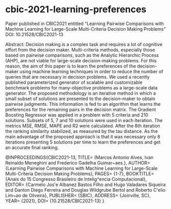 # cbic-2021-learning-preferences
Paper published in CBIC2021 entitled "Learning Pairwise Comparisons with Machine Learning for Large-Scale Multi-Criteria Decision Making Problems"
DOI: 10.21528/CBIC2021-13

Abstract: Decision making is a complex task and requires a lot of cognitive effort from the decision maker. Multi-criteria methods, especially those based on pairwise comparisons, such as the Analytic Hierarchic Process (AHP), are not viable for large-scale decision-making problems. For this reason, the aim of this paper is to learn the preferences of the decision-maker using machine learning techniques in order to reduce the number of queries that are necessary in decision problems. We used a recently published parameterized generator of scalable and customizable benchmark problems for many-objective problems as a large-scale data generator. The proposed methodology is an iterative method in which a small subset of solutions are presented to the decision-maker to obtain pairwise judgments. This information is fed to an algorithm that learns the preferences for the remaining pairs in the decision matrix. The Gradient Boosting Regressor was applied in a problem with 5 criteria and 210 solutions. Subsets of 5, 7 and 10 solutions were used in each iteration. The metrics MSE, RMSE, MAPE and R2 were calculated. After the 8th iteration the ranking similarity stabilized, as measured by the tau distance. As the main advantage of the proposed approach is that it was necessary only 8 iterations presenting 5 solutions per time to learn the preferences and get an accurate final ranking. 

@INPROCEEDINGS{CBIC2021-13,
    TITLE=		{Marcos Antonio Alves, Ivan Reinaldo Meneghini and Frederico Gadelha Guimar\~aes.},
    AUTHOR=		{Learning Pairwise Comparisons with Machine Learning for Large-Scale Multi-Criteria Decision Making Problems},
    PAGES=		{1-7},
    BOOKTITLE=	{Anais do 15 Congresso Brasileiro de Intelig\^encia Computacional},
    EDITOR=		{Carmelo Jos'e Albanez Bastos Filho and Hugo Valadares Siqueira and Danton Diego Ferreira and Douglas Wildgrube Bertol and Roberto C'elio Lim\~ao de Oliveira},
    PUBLISHER=	{SBIC},
    ADDRESS=	{Joinville, SC},
    YEAR=		{2021},
    DOI=    {10.21528/CBIC2021-13}
  }
  

